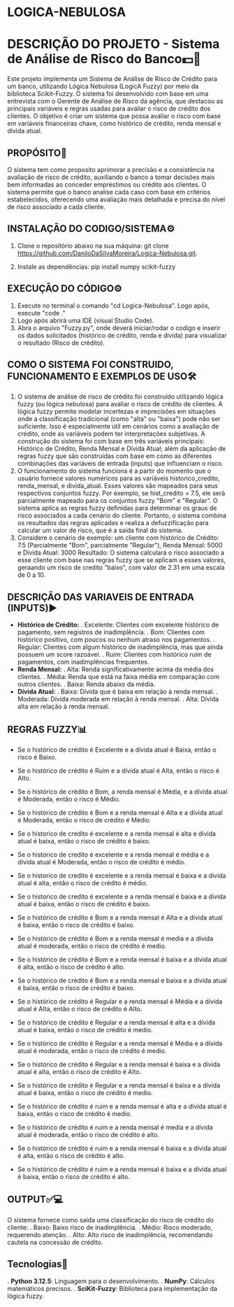 # LOGICA-NEBULOSA

# DESCRIÇÃO DO PROJETO - Sistema de Análise de Risco do Banco💵🏦

Este projeto implementa um Sistema de Análise de Risco de Crédito para um banco, utilizando Lógica Nebulosa (LogicA Fuzzy) por meio da biblioteca Scikit-Fuzzy. O sistema foi desenvolvido com base em uma entrevista com o Gerente de Análise de Risco da agência, que destacou as principais variáveis e regras usadas para avaliar o risco de crédito dos clientes. O objetivo é criar um sistema que possa avaliar o risco com base em variáveis financeiras chave, como histórico de crédito, renda mensal e dívida atual.

## PROPÓSITO🎯

O sistema tem como proposito aprimorar a precisão e a consistência na avaliação de risco de crédito, auxiliando o banco a tomar decisões mais bem informadas ao conceder empréstimos ou crédito aos clientes. O sistema permite que o banco analise cada caso com base em critérios estabelecidos, oferecendo uma avaliação mais detalhada e precisa do nível de risco associado a cada cliente.

## INSTALAÇÃO DO CODIGO/SISTEMA⚙️
1. Clone o repositório abaixo na sua máquina:
   git clone https://github.com/DaniloDaSilvaMoreira/Logica-Nebulosa.git.

2. Instale as dependências:
    pip install numpy scikit-fuzzy

## EXECUÇÃO DO CÓDIGO⚙️
1. Execute no terminal o comando "cd Logica-Nebulosa". Logo após, execute "code ."
2. Logo após abrirá uma IDE (visual Studio Code).
3.  Abra o arquivo "Fuzzy.py", onde deverá iniciar/rodar o codigo e inserir os dados solicitados (histórico de crédito, renda e dívida) para visualizar o resultado (Risco de crédito).

## COMO O SISTEMA FOI CONSTRUIDO, FUNCIONAMENTO E EXEMPLOS DE USO🛠️
1. O sistema de análise de risco de crédito foi construído utilizando lógica fuzzy (ou lógica nebulosa) para avaliar o risco de crédito de clientes. A lógica fuzzy permite modelar incertezas e imprecisões em situações onde a classificação tradicional (como "alta" ou "baixa") pode não ser suficiente. Isso é especialmente útil em cenários como a avaliação de crédito, onde as variáveis podem ter interpretações subjetivas. A construção do sistema foi com base em três variáveis principais: Histórico de Crédito, Renda Mensal e Dívida Atual; além da aplicação de regras fuzzy que são construídas com base em como as diferentes combinações das variáveis de entrada (inputs) que influenciam o risco.
2. O funcionamento do sistema funciona é a partir do momento que o usuário fornece valores numéricos para as variáveis historico_credito, renda_mensal, e divida_atual. Esses valores são mapeados para seus respectivos conjuntos fuzzy. Por exemplo, se hist_credito = 7.5, ele será parcialmente mapeado para os conjuntos fuzzy "Bom" e "Regular". O sistema aplica as regras fuzzy definidas para determinar os graus de risco associados a cada cenário do cliente. Portanto, o sistema combina os resultados das regras aplicadas e realiza a defuzzificação para calcular um valor de risco, que é a saída final do sistema.
3. Considere o cenário de exemplo: um cliente com histórico de Crédito: 7.5 (Parcialmente "Bom", parcialmente "Regular"), Renda Mensal: 5000 e Dívida Atual: 3000
Resultado: O sistema calculará o risco associado a esse cliente com base nas regras fuzzy que se aplicam a esses valores, geraando um risco de credito "baixo", com valor de 2.31 em uma escala de 0 a 10.

## DESCRIÇÃO DAS VARIAVEIS DE ENTRADA (INPUTS)▶️
- **Histórico de Crédito:**
  . Excelente: Clientes com excelente histórico de pagamento, sem registros de inadimplência.
  . Bom: Clientes com histórico positivo, com poucos ou nenhum atraso nos pagamentos.
  . Regular: Clientes com algum histórico de inadimplência, mas que ainda possuem um score razoável.
  . Ruim: Clientes com histórico ruim de pagamentos, com inadimplências frequentes.
- **Renda Mensal:**
  . Alta: Renda significativamente acima da média dos clientes.
  . Média: Renda que está na faixa média em comparação com outros clientes.
  . Baixa: Renda abaixo da média.
- **Dívida Atual:**
  . Baixa: Dívida que é baixa em relação à renda mensal.
  . Moderada: Dívida moderada em relação à renda mensal.
  . Alta: Dívida alta em relação à renda mensal.

## REGRAS FUZZY📊
- Se o histórico de crédito é Excelente e a dívida atual é Baixa, então o risco é Baixo.
- Se o histórico de crédito é Ruim e a dívida atual é Alta, então o risco é Alto.
- Se o histórico de crédito é Bom, a renda mensal é Média, e a dívida atual é Moderada, então o risco é Médio.

- Se o histórico de crédito é Bom e a renda mensal é Alta e a dívida atual é Moderada, então o risco de crédito é Médio.
- Se o historico de credito é excelente e a renda mensal é alta e divida atual é baixa, então o risco de crédito é baixo.
- Se o historico de credito é excelente e a renda mensal é média e a dívida atual é Moderada, então o risco de crédito é médio.
- Se o historico de credito é excelente e a renda mensal é baixa e a dívida atual é alta, então o risco de crédito é médio.
- Se o historico de credito é excelente e a renda mensal é baixa e a dívida atual é baixa, então o risco de crédito é baixo.
- Se o histórico de crédito é Bom e a renda mensal é Alta e a dívida atual é baixa, então o risco de crédito é baixo.
- Se o histórico de crédito é Bom e a renda mensal é media e a dívida atual é moderada, então o risco de crédito é medio.
- Se o histórico de crédito é Bom e a renda mensal é baixa e a dívida atual é alta, então o risco de crédito é alto.
- Se o histórico de crédito é Bom e a renda mensal é baixa e a dívida atual é baixa, então o risco de crédito é baixo.
- Se o histórico de crédito é Regular e a renda mensal é Média e a dívida atual é Alta, então o risco de crédito é Alto.
- Se o histórico de crédito é Regular e a renda mensal é alta e a dívida atual é baixa, então o risco de crédito é medio.
- Se o histórico de crédito é Regular e a renda mensal é Média e a dívida atual é moderada, então o risco de crédito é medio.
- Se o histórico de crédito é Regular e a renda mensal é baixa e a dívida atual é alta, então o risco de crédito é Alto.
- Se o histórico de crédito é Regular e a renda mensal é baixa e a dívida atual é baixa, então o risco de crédito é medio.
- Se o histórico de crédito é ruim e a renda mensal é alta e a dívida atual é baixa, então o risco de crédito é medio.
- Se o histórico de crédito é ruim e a renda mensal é media e a dívida atual é moderada, então o risco de crédito é alto.
- Se o histórico de crédito é ruim e a renda mensal é baixa e a dívida atual é alta, então o risco de crédito é alto.
- Se o histórico de crédito é ruim e a renda mensal é baixa e a dívida atual é baixa, então o risco de crédito é alto.

## OUTPUT✅💻
O sistema fornece como saída uma classificação do risco de crédito do cliente:
. Baixo: Baixo risco de inadimplência.
. Médio: Risco moderado, requerendo atenção.
. Alto: Alto risco de inadimplência, recomendando cautela na concessão de crédito.

## Tecnologias📲
. **Python 3.12.5**: Linguagem para o desenvolvimento.
. **NumPy**: Cálculos matemáticos precisos.
. **SciKit-Fuzzy**: Biblioteca para implementação da lógica fuzzy.
